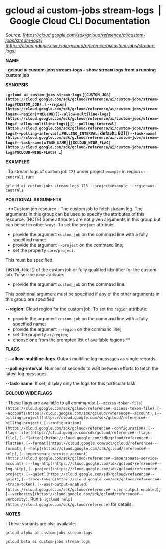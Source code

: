 # gcloud ai custom-jobs stream-logs  |  Google Cloud CLI Documentation

*Source: [https://cloud.google.com/sdk/gcloud/reference/ai/custom-jobs/stream-logs](https://cloud.google.com/sdk/gcloud/reference/ai/custom-jobs/stream-logs)*

**NAME**

: **gcloud ai custom-jobs stream-logs - show stream logs from a running custom job**

**SYNOPSIS**

: **`gcloud ai custom-jobs stream-logs` (`[CUSTOM_JOB](https://cloud.google.com/sdk/gcloud/reference/ai/custom-jobs/stream-logs#CUSTOM_JOB)` : `[--region](https://cloud.google.com/sdk/gcloud/reference/ai/custom-jobs/stream-logs#--region)`=`REGION`) [`[--allow-multiline-logs](https://cloud.google.com/sdk/gcloud/reference/ai/custom-jobs/stream-logs#--allow-multiline-logs)`] [`[--polling-interval](https://cloud.google.com/sdk/gcloud/reference/ai/custom-jobs/stream-logs#--polling-interval)`=`POLLING_INTERVAL`; default=60] [`[--task-name](https://cloud.google.com/sdk/gcloud/reference/ai/custom-jobs/stream-logs#--task-name)`=`TASK_NAME`] [`[GCLOUD_WIDE_FLAG](https://cloud.google.com/sdk/gcloud/reference/ai/custom-jobs/stream-logs#GCLOUD-WIDE-FLAGS) …`]**

**EXAMPLES**

: To stream logs of custom job ``123`` under
project ``example`` in region
``us-central1``, run:

```
gcloud ai custom-jobs stream-logs 123 --project=example --region=us-central1
```

**POSITIONAL ARGUMENTS**

: **Custom job resource - The custom job to fetch stream log. The arguments in this
group can be used to specify the attributes of this resource. (NOTE) Some
attributes are not given arguments in this group but can be set in other ways.
To set the `project` attribute:

- provide the argument `custom_job` on the command line with a fully
specified name;
- provide the argument `--project` on the command line;
- set the property `core/project`.

This must be specified.

**`CUSTOM_JOB`**:
ID of the custom job or fully qualified identifier for the custom job.
To set the `name` attribute:

- provide the argument `custom_job` on the command line.

This positional argument must be specified if any of the other arguments in this
group are specified.

**--region**:
Cloud region for the custom job.
To set the `region` attribute:

- provide the argument `custom_job` on the command line with a fully
specified name;
- provide the argument `--region` on the command line;
- set the property `ai/region`;
- choose one from the prompted list of available regions.**

**FLAGS**

: **--allow-multiline-logs**:
Output multiline log messages as single records.

**--polling-interval**:
Number of seconds to wait between efforts to fetch the latest log messages.

**--task-name**:
If set, display only the logs for this particular task.

**GCLOUD WIDE FLAGS**

: These flags are available to all commands: `[--access-token-file](https://cloud.google.com/sdk/gcloud/reference#--access-token-file)`,
`[--account](https://cloud.google.com/sdk/gcloud/reference#--account)`, `[--billing-project](https://cloud.google.com/sdk/gcloud/reference#--billing-project)`,
`[--configuration](https://cloud.google.com/sdk/gcloud/reference#--configuration)`,
`[--flags-file](https://cloud.google.com/sdk/gcloud/reference#--flags-file)`,
`[--flatten](https://cloud.google.com/sdk/gcloud/reference#--flatten)`, `[--format](https://cloud.google.com/sdk/gcloud/reference#--format)`, `[--help](https://cloud.google.com/sdk/gcloud/reference#--help)`, `[--impersonate-service-account](https://cloud.google.com/sdk/gcloud/reference#--impersonate-service-account)`,
`[--log-http](https://cloud.google.com/sdk/gcloud/reference#--log-http)`,
`[--project](https://cloud.google.com/sdk/gcloud/reference#--project)`, `[--quiet](https://cloud.google.com/sdk/gcloud/reference#--quiet)`, `[--trace-token](https://cloud.google.com/sdk/gcloud/reference#--trace-token)`, `[--user-output-enabled](https://cloud.google.com/sdk/gcloud/reference#--user-output-enabled)`,
`[--verbosity](https://cloud.google.com/sdk/gcloud/reference#--verbosity)`.
Run `$ [gcloud help](https://cloud.google.com/sdk/gcloud/reference)` for details.

**NOTES**

: These variants are also available:

```
gcloud alpha ai custom-jobs stream-logs
```

```
gcloud beta ai custom-jobs stream-logs
```